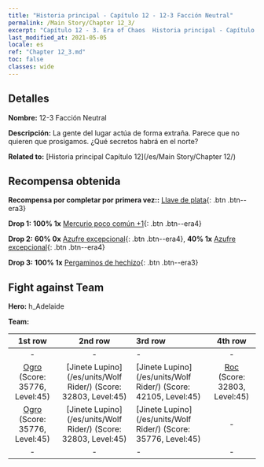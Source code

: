 ```yaml
---
title: "Historia principal - Capítulo 12 - 12-3 Facción Neutral"
permalink: /Main Story/Chapter 12_3/
excerpt: "Capítulo 12 - 3. Era of Chaos  Historia principal - Capítulo 12_3. 12-3 Facción Neutral"
last_modified_at: 2021-05-05
locale: es
ref: "Chapter 12_3.md"
toc: false
classes: wide
---
```


## Detalles

 **Nombre:** 12-3 Facción Neutral

 **Descripción:** La gente del lugar actúa de forma extraña. Parece que no quieren que prosigamos. ¿Qué secretos habrá en el norte?

 **Related to:** [Historia principal Capítulo 12](/es/Main Story/Chapter 12/)

## Recompensa obtenida

 **Recompensa por completar por primera vez::** [Llave de plata](/ItemsES/con_693/){: .btn .btn--era3}

 **Drop 1:** **100% 1x** [Mercurio poco común +1](/ItemsES/mat_42/){: .btn .btn--era4}

 **Drop 2:** **60% 0x** [Azufre excepcional](/ItemsES/mat_36/){: .btn .btn--era4}, **40% 1x** [Azufre excepcional](/ItemsES/mat_36/){: .btn .btn--era4}

 **Drop 3:** **100% 1x** [Pergaminos de hechizo](/ItemsES/con_694/){: .btn .btn--era3}


## Fight against Team
 **Hero:** h_Adelaide

 **Team:**


  | 1st row | 2nd row | 3rd row | 4th row |
  |:----:|:----:|:----|:----:|
  | - | - | - | - |
  | [Ogro](/es/units/Ogre/) (Score: 35776, Level:45)  | [Jinete Lupino](/es/units/Wolf Rider/) (Score: 32803, Level:45)  | [Jinete Lupino](/es/units/Wolf Rider/) (Score: 42105, Level:45)  | [Roc](/es/units/Roc/) (Score: 32803, Level:45)  |
  | [Ogro](/es/units/Ogre/) (Score: 35776, Level:45)  | [Jinete Lupino](/es/units/Wolf Rider/) (Score: 32803, Level:45)  | [Jinete Lupino](/es/units/Wolf Rider/) (Score: 35776, Level:45)  | - |
  | - | - | - | - |


